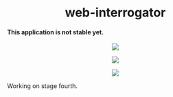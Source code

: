 
<h1 align="center"> web-interrogator </h1>

#### This application is not stable yet.

<p align="center">
<img src="https://user-images.githubusercontent.com/39852038/51790829-59ba0c00-21ab-11e9-99e9-59373a5520bf.png"/>
</p>
<p align="center">
<img src="https://user-images.githubusercontent.com/39852038/51790832-63437400-21ab-11e9-9aa1-68f2b692cfc5.png"/>
</p>
<p align="center">
<img src="https://user-images.githubusercontent.com/39852038/51790834-6c344580-21ab-11e9-8931-6e573f113cb3.png"/>
</p>

 <h7>Working on stage fourth.</h3>
